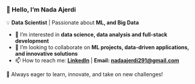 ### 👋 Hello, I’m Nada Ajerdi
💡 **Data Scientist** | Passionate about **ML, and Big Data**  

- 👀 I’m interested in **data science, data analysis and full-stack development**  
- 💞️ I’m looking to collaborate on **ML projects, data-driven applications, and innovative solutions**  
- 📫 How to reach me: **[LinkedIn](https://www.linkedin.com/in/nada-ajerdi-b7b36a255/)** | **Email: nadaajerdi291@gmail.com**  

🚀 Always eager to learn, innovate, and take on new challenges!  
